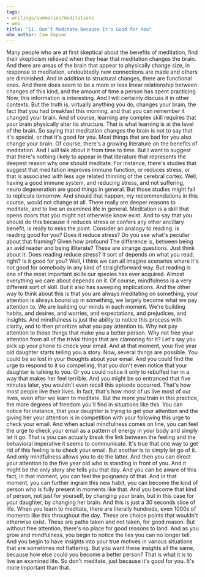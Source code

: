 ```yaml
---
tags:
- writings/summaries/meditations
- web
title: "11. Don't Meditate Because It's Good for You"
who_author: Сэм Харрис
---
```


Many people who are at first skeptical about the benefits of meditation, find their skepticism relieved when they hear that meditation changes the brain. And there are areas of the brain that appear to physically change size, in response to meditation, undoubtedly new connections are made and others are diminished. And in addition to structural changes, there are functional ones. And there does seem to be a more or less linear relationship between changes of this kind, and the amount of time a person has spent practicing. Now, this information is interesting. And I will certainly discuss it in other contexts. But the truth is, virtually anything you do, changes your brain, the fact that you had breakfast this morning, and that you can remember it changed your brain. And of course, learning any complex skill requires that your brain physically alter its structure. That is what learning is at the level of the brain. So saying that meditation changes the brain is not to say that it's special, or that it's good for you. Most things that are bad for you also change your brain. Of course, there's a growing literature on the benefits of meditation. And I will talk about it from time to time. But I want to suggest that there's nothing likely to appear in that literature that represents the deepest reason why one should meditate. For instance, there's studies that suggest that meditation improves immune function, or reduces stress, or that is associated with less age related thinning of the cerebral cortex. Well, having a good immune system, and reducing stress, and not suffering, neuro degeneration are good things in general. But those studies might fail to replicate tomorrow. And should that happen, my recommendations in this course, would not change at all. There really are deeper reasons to meditate, and to live an examined life in general. Meditation is a skill that opens doors that you might not otherwise know exist. And to say that you should do this because it reduces stress or confers any other ancillary benefit, is really to miss the point. Consider an analogy to reading. is reading good for you? Does it reduce stress? Do you see what's peculiar about that framing? Given how profound The difference is, between being an avid reader and being illiterate? These are strange questions. Just think about it. Does reading reduce stress? It sort of depends on what you read, right? Is it good for you? Well, I think we can all imagine scenarios where it's not good for somebody in any kind of straightforward way. But reading is one of the most important skills our species has ever acquired. Almost everything we care about depends on it. Of course, mindfulness is a very different sort of skill. But it also has sweeping implications. And the other way to think about this is that you are always meditating on something, your attention is always bound up in something, we largely become what we pay attention to. We are building our minds in each moment. We're building habits, and desires, and worries, and expectations, and prejudices, and insights. And mindfulness is just the ability to notice this process with clarity, and to then prioritize what you pay attention to. Why not pay attention to those things that make you a better person. Why not free your attention from all of the trivial things that are clamoring for it? Let's say you pick up your phone to check your email. And at that moment, your five year old daughter starts telling you a story. Now, several things are possible. You could be so lost in your thoughts about your email. And you could find the urge to respond to it so compelling, that you don't even notice that your daughter is talking to you. Or you could notice it only to rebuffed her in a way that makes her feel terrible. And you might be so entranced that five minutes later, you wouldn't even recall this episode occurred. That's how most people live their lives. In fact, that's how most of us live most of our lives, even after we learn to meditate. But the more you train in this practice, the more degrees of freedom you'll find in situations like this. You can notice for instance, that your daughter is trying to get your attention and the giving her your attention is in competition with your following this urge to check your email. And when actual mindfulness comes on line, you can feel the urge to check your email as a pattern of energy in your body and simply let it go. That is you can actually break the link between the feeling and the behavioral imperative it seems to communicate. It's true that one way to get rid of this feeling is to check your email. But another is to simply let go of it. And only mindfulness allows you to do the latter. And then you can direct your attention to the five year old who is standing in front of you. And it might be the only story she tells you that day. And you can be aware of this fact, in that moment, you can feel the poignancy of that. And in that moment, you can further ingrain this new habit, you can become the kind of person who is fully present in moments like that. And you become that kind of person, not just for yourself, by changing your brain, but in this case for your daughter, by changing her brain. And this is just a 30 seconds slice of life. When you learn to meditate, there are literally hundreds, even 1000s of moments like this throughout the day. These are choice points that wouldn't otherwise exist. These are paths taken and not taken, for good reason. But without free attention, there's no place for good reasons to land. And as you grow and mindfulness, you begin to notice the lies you can no longer tell. And you begin to have insights into your true motives in various situations that are sometimes not flattering. But you want these insights all the same, because how else could you become a better person? That is what it is to live an examined life. So don't meditate, just because it's good for you. It's more important than that.